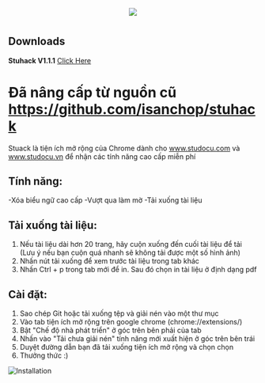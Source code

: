 <p align="center">
<img src="https://user-images.githubusercontent.com/67743899/159747006-f38ea4c4-107d-41e6-b570-1bcd9458aced.png">
</p>

#

## Downloads

**Stuhack V1.1.1** [Click Here](https://github.com/TroLyAmazon/studoc/raw/refs/heads/main/studoc-V1.1.1.rar)

# Đã nâng cấp từ nguồn cũ https://github.com/isanchop/stuhack

Stuack là tiện ích mở rộng của Chrome dành cho www.studocu.com và www.studocu.vn để nhận các tính năng cao cấp miễn phí

## Tính năng:

-Xóa biểu ngữ cao cấp
-Vượt qua làm mờ
-Tải xuống tài liệu

## Tải xuống tài liệu:

1) Nếu tài liệu dài hơn 20 trang, hãy cuộn xuống đến cuối tài liệu để tải (Lưu ý nếu bạn cuộn quá nhanh sẽ không tải được một số hình ảnh)
2) Nhấn nút tải xuống để xem trước tài liệu trong tab khác
3) Nhấn Ctrl + p trong tab mới để in. Sau đó chọn in tài liệu ở định dạng pdf

## Cài đặt:

1) Sao chép Git hoặc tải xuống tệp và giải nén vào một thư mục
2) Vào tab tiện ích mở rộng trên google chrome (chrome://extensions/)
3) Bật "Chế độ nhà phát triển" ở góc trên bên phải của tab
4) Nhấn vào "Tải chưa giải nén" tính năng mới xuất hiện ở góc trên bên trái
5) Duyệt đường dẫn bạn đã tải xuống tiện ích mở rộng và chọn chọn
6) Thưởng thức :)
   
  ![Installation](https://user-images.githubusercontent.com/67743899/149144506-714a84a0-cd10-4155-91fe-20c39753b578.jpg)
  
